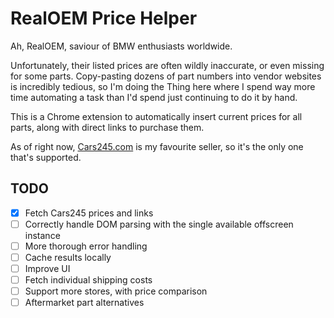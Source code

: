 # RealOEM Price Helper
Ah, RealOEM, saviour of BMW enthusiasts worldwide.

Unfortunately, their listed prices are often wildly inaccurate, or even missing for some parts. Copy-pasting dozens of part numbers into vendor websites is incredibly tedious, so I'm doing the Thing here where I spend way more time automating a task than I'd spend just continuing to do it by hand.

This is a Chrome extension to automatically insert current prices for all parts, along with direct links to purchase them.

As of right now, [Cars245.com](https://cars245.com) is my favourite seller, so it's the only one that's supported.

## TODO
- [x] Fetch Cars245 prices and links
- [ ] Correctly handle DOM parsing with the single available offscreen instance
- [ ] More thorough error handling
- [ ] Cache results locally
- [ ] Improve UI
- [ ] Fetch individual shipping costs
- [ ] Support more stores, with price comparison
- [ ] Aftermarket part alternatives

